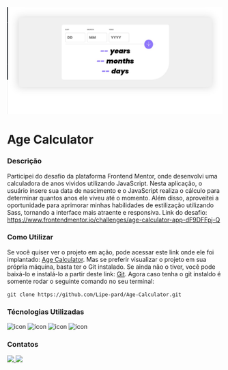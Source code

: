 <img src="./src/assets/print_screen.jpeg" alt="print da tela"/>

# Age Calculator

### Descrição

Participei do desafio da plataforma Frontend Mentor, onde desenvolvi uma calculadora de anos vividos utilizando JavaScript. Nesta aplicação, o usuário insere sua data de nascimento e o JavaScript realiza o cálculo para determinar quantos anos ele viveu até o momento. Além disso, aproveitei a oportunidade para aprimorar minhas habilidades de estilização utilizando Sass, tornando a interface mais atraente e responsiva. Link do desafio: https://www.frontendmentor.io/challenges/age-calculator-app-dF9DFFpj-Q

### Como Utilizar

Se você quiser ver o projeto em ação, pode acessar este link onde ele foi implantado: [Age Calculator](https://lipe-pard.github.io/Age-Calculator/). Mas se preferir visualizar o projeto em sua própria máquina, basta ter o Git instalado. Se ainda não o tiver, você pode baixá-lo e instalá-lo a partir deste link: [Git](https://git-scm.com/). Agora caso tenha o git instaldo é somente rodar o seguinte comando no seu terminal:
~~~
git clone https://github.com/Lipe-pard/Age-Calculator.git
~~~

### Técnologias Utilizadas

<div>
    <img src="https://img.shields.io/badge/JavaScript-F7DF1E?style=for-the-badge&logo=javascript&logoColor=black"
    alt="icon"/>
    <img src="https://img.shields.io/badge/HTML5-E34F26?style=for-the-badge&logo=html5&logoColor=white"
    alt="icon"/>
    <img src="https://img.shields.io/badge/CSS3-1572B6?style=for-the-badge&logo=css3&logoColor=white"
    alt="icon"/>
    <img src="https://img.shields.io/badge/Sass-CC6699?style=for-the-badge&logo=sass&logoColor=white"
    alt="icon"/>
</div>

### Contatos

<div style="display: inline-block">
    <a href="mailto:pardinhorh@gmail.com">
      <img src="https://img.shields.io/badge/Gmail-D14836?style=for-the-badge&logo=gmail&logoColor=white"/>
    </a>
    <a href="https://www.linkedin.com/in/felipe-pardinho-695170245/">
      <img src="https://img.shields.io/badge/LinkedIn-0077B5?style=for-the-badge&logo=linkedin&logoColor=white"/>
    </a>
</div>
